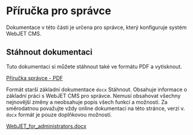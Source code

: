# Příručka pro správce

Dokumentace v této části je určena pro správce, který konfiguruje systém WebJET CMS.

## Stáhnout dokumentaci

Tuto dokumentaci si můžete stáhnout také ve formátu PDF a vytisknout.

[Příručka správce - PDF](../_media/manuals/webjetcms-admin.pdf)

Formát starší základní dokumentace `docx` Stáhnout. Obsahuje informace o základní práci s WebJET CMS pro správce. Nemusí obsahovat všechny nejnovější změny a neobsahuje popis všech funkcí a možností. Za směrodatnou považujte vždy online dokumentaci na této stránce, verzi v. `docx` formát je pouze doplňkovou možností.

[WebJET\_for\_administrators.docx](../_media/manuals/WebJET_pre_administratorov.docx)
